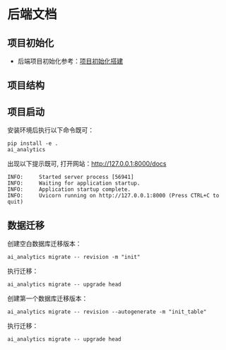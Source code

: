 # 后端文档
## 项目初始化

- 后端项目初始化参考：[项目初始化搭建](https://pyloong.github.io/pythonic-project-guidelines/practices/web/#2)
## 项目结构


## 项目启动

安装环境后执行以下命令既可：
```shell
pip install -e .
ai_analytics
```
出现以下提示既可, 打开网站：http://127.0.0.1:8000/docs
```text
INFO:     Started server process [56941]
INFO:     Waiting for application startup.
INFO:     Application startup complete.
INFO:     Uvicorn running on http://127.0.0.1:8000 (Press CTRL+C to quit)

```

## 数据迁移
    
创建空白数据库迁移版本：
```shell
ai_analytics migrate -- revision -m "init"
```

执行迁移：
```shell
ai_analytics migrate -- upgrade head

```
创建第一个数据库迁移版本：
```shell
ai_analytics migrate -- revision --autogenerate -m "init_table"
```
执行迁移：
```shell
ai_analytics migrate -- upgrade head
```
